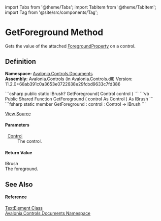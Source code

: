import Tabs from '@theme/Tabs'; 
import TabItem from '@theme/TabItem'; 
import Tag from '@site/src/components/Tag'; 

# GetForeground Method


Gets the value of the attached <a href="F_Avalonia_Controls_Documents_TextElement_ForegroundProperty">ForegroundProperty</a> on a control.



## Definition
**Namespace:** <a href="N_Avalonia_Controls_Documents">Avalonia.Controls.Documents</a>  
**Assembly:** Avalonia.Controls (in Avalonia.Controls.dll) Version: 11.2.0+68ab391c0a3653e0722638e29fcbd9633c7fd386

<Tabs groupId="api-code-preview">
<TabItem value="csharp" label="C#">
```csharp
public static IBrush? GetForeground(
	Control control
)
```
</TabItem>
<TabItem value="vb" label="VB">
```vb
Public Shared Function GetForeground ( 
	control As Control
) As IBrush
```
</TabItem>
<TabItem value="fsharp" label="F#">
```fsharp
static member GetForeground : 
        control : Control -> IBrush 
```
</TabItem>
</Tabs>



<a href="https://github.com/AvaloniaUI/Avalonia/tree/master/srcAvalonia.Controls/Documents/TextElement.cs#L278" title="View the source code">View Source</a>



#### Parameters
<dl><dt>  <a href="T_Avalonia_Controls_Control">Control</a></dt><dd>The control.</dd></dl>

#### Return Value
IBrush  
The foreground.

## See Also


#### Reference
<a href="T_Avalonia_Controls_Documents_TextElement">TextElement Class</a>  
<a href="N_Avalonia_Controls_Documents">Avalonia.Controls.Documents Namespace</a>  
